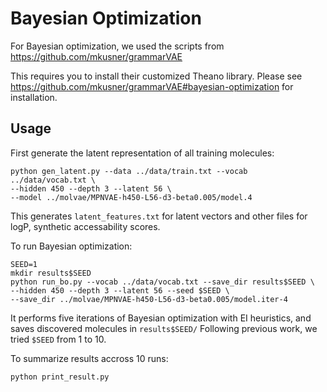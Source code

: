 # Bayesian Optimization

For Bayesian optimization, we used the scripts from https://github.com/mkusner/grammarVAE

This requires you to install their customized Theano library. 
Please see https://github.com/mkusner/grammarVAE#bayesian-optimization for installation.

## Usage
First generate the latent representation of all training molecules:
```
python gen_latent.py --data ../data/train.txt --vocab ../data/vocab.txt \
--hidden 450 --depth 3 --latent 56 \
--model ../molvae/MPNVAE-h450-L56-d3-beta0.005/model.4
```
This generates `latent_features.txt` for latent vectors and other files for logP, synthetic accessability scores.

To run Bayesian optimization:
```
SEED=1
mkdir results$SEED
python run_bo.py --vocab ../data/vocab.txt --save_dir results$SEED \
--hidden 450 --depth 3 --latent 56 --seed $SEED \
--save_dir ../molvae/MPNVAE-h450-L56-d3-beta0.005/model.iter-4
```
It performs five iterations of Bayesian optimization with EI heuristics, and saves discovered molecules in `results$SEED/` 
Following previous work, we tried `$SEED` from 1 to 10.

To summarize results accross 10 runs:
```
python print_result.py
```
